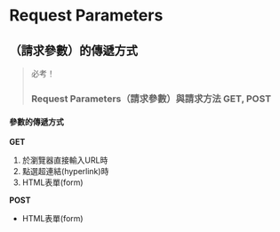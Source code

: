 # Request Parameters



## （請求參數）的傳遞方式

> 必考！
>
> ### Request Parameters（請求參數）與請求方法 GET, POST

#### 參數的傳遞方式

**GET**

1. 於瀏覽器直接輸入URL時
2. 點選超連結\(hyperlink\)時
3. HTML表單\(form\)

**POST**

* HTML表單\(form\)


